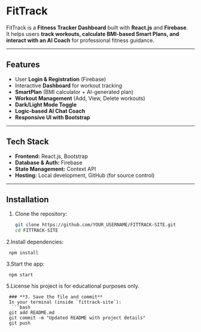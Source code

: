 # FitTrack

FitTrack is a **Fitness Tracker Dashboard** built with **React.js** and **Firebase**.  
It helps users **track workouts, calculate BMI-based Smart Plans, and interact with an AI Coach** for professional fitness guidance.

---

## Features
- User **Login & Registration** (Firebase)
- Interactive **Dashboard** for workout tracking
- **SmartPlan** (BMI calculator + AI-generated plan)
- **Workout Management** (Add, View, Delete workouts)
- **Dark/Light Mode Toggle**
- **Logic-based AI Chat Coach**
- **Responsive UI with Bootstrap**

---

## Tech Stack
- **Frontend:** React.js, Bootstrap
- **Database & Auth:** Firebase
- **State Management:** Context API
- **Hosting:** Local development, GitHub (for source control)

---

## Installation
1. Clone the repository:
   ```bash
   git clone https://github.com/YOUR_USERNAME/FITTRACK-SITE.git
   cd FITTRACK-SITE

2.Install dependencies:

     npm install

3.Start the app:

     npm start

5.License
his project is for educational purposes only.

     ### **3. Save the file and commit**
     In your terminal (inside `fittrack-site`):
      ```bash
     git add README.md
     git commit -m "Updated README with project details"
     git push




